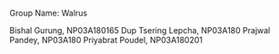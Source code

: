 Group Name: Walrus

Bishal Gurung, NP03A180165
Dup Tsering Lepcha, NP03A180
Prajwal Pandey, NP03A180
Priyabrat Poudel, NP03A180201
